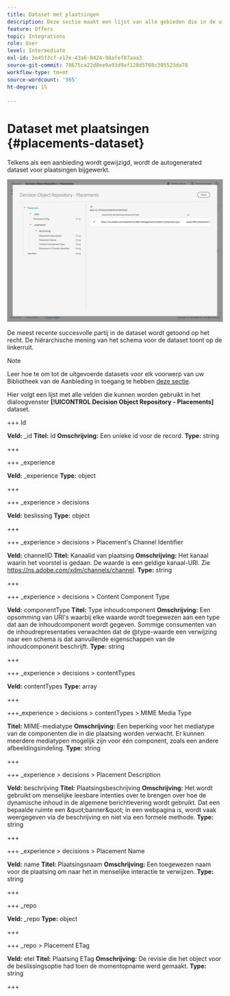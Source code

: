```yaml
---
title: Dataset met plaatsingen
description: Deze sectie maakt een lijst van alle gebieden die in de uitgevoerde dataset voor plaatsingen worden gebruikt
feature: Offers
topic: Integrations
role: User
level: Intermediate
exl-id: 3e45f3cf-e17e-43a6-8424-98afef07aaa3
source-git-commit: 78675ca22d8ee9a93d9af128d5708c305523da78
workflow-type: tm+mt
source-wordcount: '365'
ht-degree: 1%

---
```


# Dataset met plaatsingen {#placements-dataset}

Telkens als een aanbieding wordt gewijzigd, wordt de autogenerated dataset voor plaatsingen bijgewerkt.

![](../assets/dataset-placements.png)

De meest recente succesvolle partij in de dataset wordt getoond op het recht. De hiërarchische mening van het schema voor de dataset toont op de linkerruit.

>[!NOTE]
>
>Leer hoe te om tot de uitgevoerde datasets voor elk voorwerp van uw Bibliotheek van de Aanbieding in toegang te hebben [deze sectie](../export-catalog/access-dataset.md).

Hier volgt een lijst met alle velden die kunnen worden gebruikt in het dialoogvenster **[!UICONTROL Decision Object Repository - Placements]** dataset.

<!--A placement describes a location or place in a personalized message. It is used to set technical constraints for content that the personalization decision supplies. The placement also represents a request to produce certain types of metrics when an experience event is produced where this placement is involved. For instance, the placement facilitates a personalized clickable image inside an email shown to an end-user. The placement may for instance request from the assembled experience that the click on its image gets reported in an experience event with a metric https://ns.adobe.com/xdm/data/metrics/web/linkclicks and a reference to this placement.-->

+++ Id

**Veld:** _id
**Titel:** Id
**Omschrijving:** Een unieke id voor de record.
**Type:** string

+++

+++ _experience

**Veld:** _experience
**Type:** object

+++

+++ _experience > decisions

**Veld:** beslissing
**Type:** object

+++

+++ _experience > decisions > Placement&#39;s Channel Identifier

**Veld:** channelID
**Titel:** Kanaalid van plaatsing
**Omschrijving:** Het kanaal waarin het voorstel is gedaan. De waarde is een geldige kanaal-URI. Zie https://ns.adobe.com/xdm/channels/channel.
**Type:** string

+++

+++ _experience > decisions > Content Component Type

**Veld:** componentType
**Titel:** Type inhoudcomponent
**Omschrijving:** Een opsomming van URI&#39;s waarbij elke waarde wordt toegewezen aan een type dat aan de inhoudcomponent wordt gegeven. Sommige consumenten van de inhoudrepresentaties verwachten dat de @type-waarde een verwijzing naar een schema is dat aanvullende eigenschappen van de inhoudcomponent beschrijft.
**Type:** string

+++

+++ _experience > decisions > contentTypes

**Veld:** contentTypes
**Type:** array

+++

+++_experience > decisions > contentTypes > MIME Media Type

**Titel:** MIME-mediatype
**Omschrijving:** Een beperking voor het mediatype van de componenten die in die plaatsing worden verwacht. Er kunnen meerdere mediatypen mogelijk zijn voor één component, zoals een andere afbeeldingsindeling.
**Type:** string

+++

+++ _experience > decisions > Placement Description

**Veld:** beschrijving
**Titel:** Plaatsingsbeschrijving
**Omschrijving:** Het wordt gebruikt om menselijke leesbare intenties over te brengen over hoe de dynamische inhoud in de algemene berichtlevering wordt gebruikt. Dat een bepaalde ruimte een \&quot;banner\&quot; in een webpagina is, wordt vaak weergegeven via de beschrijving en niet via een formele methode.
**Type:** string

+++

+++ _experience > decisions > Placement Name

**Veld:** name
**Titel:** Plaatsingsnaam
**Omschrijving:** Een toegewezen naam voor de plaatsing om naar het in menselijke interactie te verwijzen.
**Type:** string

+++

+++ _repo

**Veld:** _repo
**Type:** object

+++

+++ _repo > Placement ETag

**Veld:** etel
**Titel:** Plaatsing ETag
**Omschrijving:** De revisie die het object voor de beslissingsoptie had toen de momentopname werd gemaakt.
**Type:** string

+++
